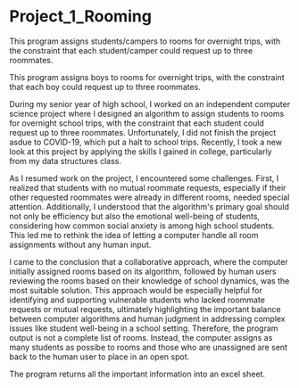 # Project_1_Rooming
This program assigns students/campers to rooms for overnight trips, with the constraint that each student/camper could request up to three roommates.

This program assigns boys to rooms for overnight trips, with the constraint that each boy could request up to three roommates.

During my senior year of high school, I worked on an independent computer science project where I designed an algorithm to assign students to rooms for overnight school trips, with the constraint that each student could request up to three roommates. Unfortunately, I did not finish the project asdue to COVID-19, which put a halt to school trips. Recently, I took a new look at this project by applying the skills I gained in college, particularly from my data structures class.

As I resumed work on the project, I encountered some challenges. First, I realized that students with no mutual roommate requests, especially if their other requested roommates were already in different rooms, needed special attention. Additionally, I understood that the algorithm's primary goal should not only be efficiency but also the emotional well-being of students, considering how common social anxiety is among high school students. This led me to rethink the idea of letting a computer handle all room assignments without any human input.

I came to the conclusion that a collaborative approach, where the computer initially assigned rooms based on its algorithm, followed by human users reviewing the rooms based on their knowledge of school dynamics, was the most suitable solution. This approach would be especially helpful for identifying and supporting vulnerable students who lacked roommate requests or mutual requests, ultimately highlighting the important balance between computer algorithms and human judgment in addressing complex issues like student well-being in a school setting. Therefore, the program output is not a complete list of rooms. Instead, the computer assigns as many students as possibe to rooms and those who are unassigned are sent back to the human user to place in an open spot.

The program returns all the important information into an excel sheet.
